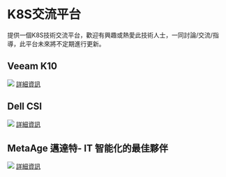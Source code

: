 # K8S交流平台
提供一個K8S技術交流平台，歡迎有興趣或熱愛此技術人士，一同討論/交流/指導，此平台未來將不定期進行更新。

## Veeam K10
![](https://docs.kasten.io/latest/_images/K10-ecosystem-diagram1.png)
[詳細資訊](https://docs.kasten.io/latest/index.html)

## Dell CSI
![](https://dell.github.io/csm-docs/docs/csidriver/Architecture_Diagram.png)
[詳細資訊](https://dell.github.io/csm-docs/docs/csidriver/)

## MetaAge 邁達特- IT 智能化的最佳夥伴
![](https://www.moneydj.com/kmdj/GetWikiFile.axd?file=22e94565-1791-492e-a8af-e842aa4c592a/%E9%82%81%E9%81%94%E7%89%B9%E4%BA%8B%E6%A5%AD%E4%BD%88%E5%B1%801.gif)
[詳細資訊](https://www.metaage.com.tw/)
